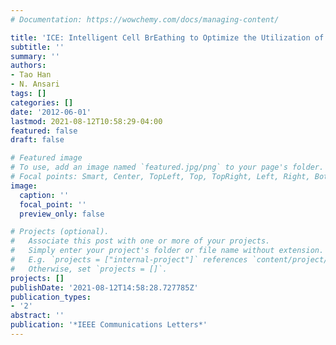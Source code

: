 ```yaml
---
# Documentation: https://wowchemy.com/docs/managing-content/

title: 'ICE: Intelligent Cell BrEathing to Optimize the Utilization of Green Energy'
subtitle: ''
summary: ''
authors:
- Tao Han
- N. Ansari
tags: []
categories: []
date: '2012-06-01'
lastmod: 2021-08-12T10:58:29-04:00
featured: false
draft: false

# Featured image
# To use, add an image named `featured.jpg/png` to your page's folder.
# Focal points: Smart, Center, TopLeft, Top, TopRight, Left, Right, BottomLeft, Bottom, BottomRight.
image:
  caption: ''
  focal_point: ''
  preview_only: false

# Projects (optional).
#   Associate this post with one or more of your projects.
#   Simply enter your project's folder or file name without extension.
#   E.g. `projects = ["internal-project"]` references `content/project/deep-learning/index.md`.
#   Otherwise, set `projects = []`.
projects: []
publishDate: '2021-08-12T14:58:28.727785Z'
publication_types:
- '2'
abstract: ''
publication: '*IEEE Communications Letters*'
---
```

